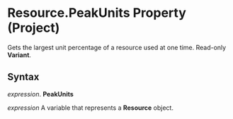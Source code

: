 
# Resource.PeakUnits Property (Project)

Gets the largest unit percentage of a resource used at one time. Read-only  **Variant**.


## Syntax

 _expression_. **PeakUnits**

 _expression_ A variable that represents a **Resource** object.

